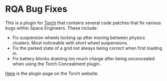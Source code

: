 # RQA Bug Fixes

This is a plugin for [Torch](https://torchapi.com/) that contains several code patches that fix various bugs within Space Engineers. These include:  
* Fix suspension wheels locking up after moving between physics clusters. Most noticeable with short wheel suspensions.
* Fix the parked state of a grid not always being correct when first loading in.
* Fix battery blocks draining too much charge after being unconcealed when using the Torch Concealment plugin.

[Here](https://torchapi.com/plugins/view/7144DF6D-1B90-4574-AB40-0C15006CD05F) is the plugin page on the Torch website.
